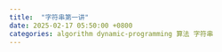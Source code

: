 ```yaml
---
title:  "字符串第一讲"
date: 2025-02-17 05:50:00 +0800
categories: algorithm dynamic-programming 算法 字符串
---
```

